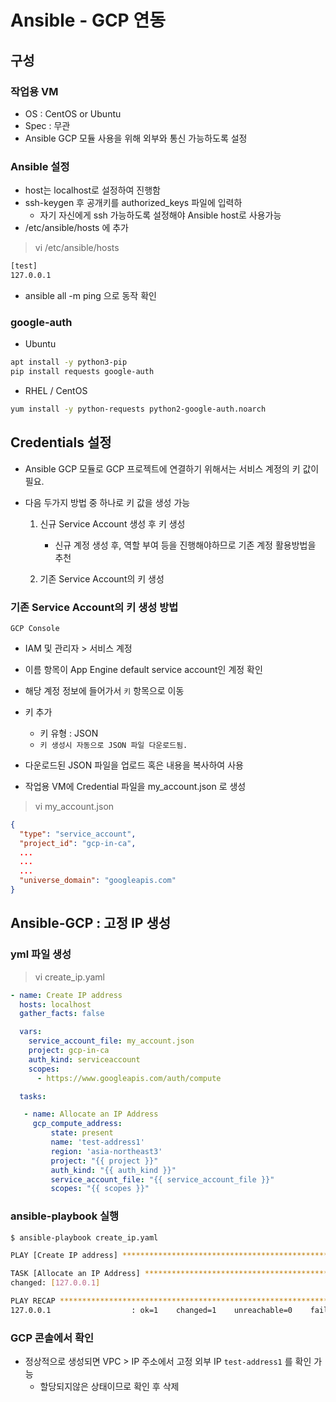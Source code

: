 # Ansible - GCP 연동

## 구성

### 작업용 VM 
- OS : CentOS or Ubuntu 
- Spec : 무관
- Ansible GCP 모듈 사용을 위해 외부와 통신 가능하도록 설정

### Ansible 설정
- host는 localhost로 설정하여 진행함
- ssh-keygen 후 공개키를 authorized_keys 파일에 입력하
     -  자기 자신에게 ssh 가능하도록 설정해야 Ansible host로 사용가능
- /etc/ansible/hosts 에 추가 
>vi /etc/ansible/hosts
```bash
[test]
127.0.0.1
```
- ansible all -m ping 으로 동작 확인

### google-auth
- Ubuntu
```bash
apt install -y python3-pip
pip install requests google-auth
```
-  RHEL / CentOS
```bash
yum install -y python-requests python2-google-auth.noarch
```


## Credentials 설정
- Ansible GCP 모듈로  GCP 프로젝트에 연결하기 위해서는 서비스 계정의 키 값이 필요.

- 다음 두가지 방법 중 하나로 키 값을 생성 가능
     1. 신규 Service Account 생성 후 키 생성
          - 신규 계정 생성 후, 역할 부여 등을 진행해야하므로 기존 계정 활용방법을 추천

     2. 기존 Service Account의 키 생성 

### 기존 Service Account의 키 생성 방법

`GCP Console`

- IAM 및 관리자  >  서비스 계정

- 이름 항목이 App Engine default service account인 계정 확인

- 해당 계정 정보에 들어가서 `키` 항목으로 이동

- 키 추가 
     - 키 유형 : JSON 
     - `키 생성시 자동으로 JSON 파일 다운로드됨.`

- 다운로드된 JSON 파일을 업로드 혹은 내용을 복사하여 사용


- 작업용 VM에 Credential 파일을 my_account.json 로 생성
>vi my_account.json

```json
{
  "type": "service_account",
  "project_id": "gcp-in-ca",
  ...
  ...
  ...
  "universe_domain": "googleapis.com"
}
```

## Ansible-GCP : 고정 IP 생성

### yml 파일 생성
>vi create_ip.yaml
```yml
- name: Create IP address
  hosts: localhost
  gather_facts: false

  vars:
    service_account_file: my_account.json
    project: gcp-in-ca
    auth_kind: serviceaccount
    scopes:
      - https://www.googleapis.com/auth/compute

  tasks:

   - name: Allocate an IP Address
     gcp_compute_address:
         state: present
         name: 'test-address1'
         region: 'asia-northeast3'
         project: "{{ project }}"
         auth_kind: "{{ auth_kind }}"
         service_account_file: "{{ service_account_file }}"
         scopes: "{{ scopes }}"
```         

### ansible-playbook 실행
```bash
$ ansible-playbook create_ip.yaml

PLAY [Create IP address] ***************************************************************************************

TASK [Allocate an IP Address] **********************************************************************************
changed: [127.0.0.1]

PLAY RECAP *****************************************************************************************************
127.0.0.1                  : ok=1    changed=1    unreachable=0    failed=0    skipped=0    rescued=0    ignored=0

```

### GCP 콘솔에서 확인 
- 정상적으로 생성되면 VPC > IP 주소에서  고정 외부 IP `test-address1` 를 확인 가능
     - 할당되지않은 상태이므로 확인 후 삭제
